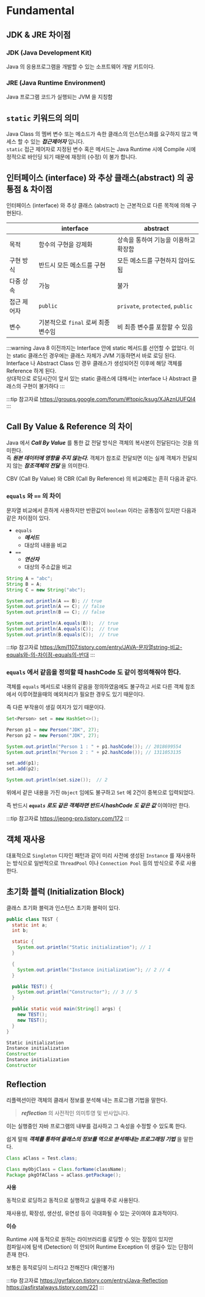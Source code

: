 # Fundamental

## JDK & JRE 차이점

### JDK (Java Development Kit)

Java 의 응용프로그램을 개발할 수 있는 소프트웨어 개발 키트이다.

### JRE (Java Runtime Environment)

Java 프로그램 코드가 실행되는 JVM 을 지칭함

## `static` 키워드의 의미

Java Class 의 멤버 변수 또는 메소드가 속한 클래스의 인스턴스화를 요구하지 않고 액세스 할 수 있는 _**접근제어자**_ 입니다.  
`static` 접근 제어자로 지정된 변수 혹은 메서드는 Java Runtime 시에 Compile 시에 정적으로 바인딩 되기 때문에 재정의 (수정) 이 불가 합니다.

## 인터페이스 (interface) 와 추상 클래스(abstract) 의 공통점 & 차이점

인터페이스 (interface) 와 추상 클래스 (abstract) 는 근본적으로 다른 목적에 의해 구현된다.

||interface|abstract|
|--|--|--|
|목적|함수의 구현을 강제화|상속을 통하여 기능을 이용하고 확장함|
|구현 방식|반드시 모든 메소드를 구현|모든 메소드를 구현하지 않아도 됨|
|다중 상속|가능|불가|
|접근 제어자|`public`|`private`, `protected`, `public`|
|변수|기본적으로 `final` 로써 최종 변수임|비 최종 변수를 포함할 수 있음|

:::warning Java 8 이전까지는 Interface 안에 static 메서드를 선언할 수 없었다.
이는 static 클래스인 경우에는 클래스 자체가 JVM 기동하면서 바로 로딩 된다.  
Interface 나 Abstract Class 인 경우 클래스가 생성되어진 이후에 해당 객체를 Reference 하게 된다.  
상대적으로 로딩시간이 앞서 있는 static 클래스에 대해서는 interface 나 Abstract 클래스의 구현이 불가하다
:::

:::tip 참고자료
<https://groups.google.com/forum/#!topic/ksug/XJAznUUFQl4>
:::

## Call By Value & Reference 의 차이

Java 에서 _**Call By Value**_ 를 통한 값 전달 방식은 객체의 복사본이 전달된다는 것을 의미한다.  
즉 _**원본 데이터에 영향을 주지 않는다.**_ 객체가 참조로 전달되면 이는 실제 객체가 전달되지 않는 _**참조객체의 전달**_ 을 의미한다.

CBV (Call By Value) 와 CBR (Call By Reference) 의 비교예로는 흔히 다음과 같다.

### `equals` 와 `==` 의 차이

문자열 비교에서 흔하게 사용하지만 반환값이 `boolean` 이라는 공통점이 있지만 다음과 같은 차이점이 있다.

* `equals`  
  * _**메서드**_
  * 대상의 내용을 비교
* `==`
  * _**연산자**_
  * 대상의 주소값을 비교

```java
String A = "abc";
String B = A;
String C = new String("abc");

System.out.println(A == B); // true
System.out.println(A == C); // false
System.out.println(B == C); // false

System.out.println(A.equals(B));  // true
System.out.println(A.equals(C));  // true
System.out.println(B.equals(C));  // true
```

:::tip 참고자료
<https://kmj1107.tistory.com/entry/JAVA-문자열string-비교-equals와-의-차이점-equals의-반대>
:::

### `equals` 에서 같음을 정의할 때 hashCode 도 같이 정의해줘야 한다.

객체를 `equals` 메서드로 내용의 같음을 정의하였음에도 불구하고 서로 다른 객체 참조에서 이루어졌을때의 예외처리가 필요한 경우도 있기 때문이다.

즉 다른 부작용이 생길 여지가 있기 때문이다.

```java
Set<Person> set = new HashSet<>();

Person p1 = new Person("JDK", 27);
Person p2 = new Person("JDK", 27);

System.out.println("Person 1 : " + p1.hashCode()); // 2018699554
System.out.println("Person 2 : " + p2.hashCode()); // 1311053135

set.add(p1);
set.add(p2);

System.out.println(set.size());  // 2
```

위에서 같은 내용을 가진 `Object` 임에도 불구하고 `Set` 에 2건이 중복으로 입력되었다.

즉 반드시 _**`equals` 로도 같은 객체라면 반드시 hashCode 도 같은 값**_ 이여야만 한다.

:::tip 참고자료
<https://jeong-pro.tistory.com/172>
:::

## 객체 재사용

대표적으로 `Singleton` 디자인 패턴과 같이 미리 사전에 생성된 `Instance` 를 재사용하는 방식으로 일반적으로 `ThreadPool` 이나 `Connection Pool` 등의 방식으로 주로 사용한다.

## 초기화 블럭 (Initialization Block)

클래스 초기화 블럭과 인스턴스 초기화 블럭이 있다.

```java
public class TEST {
  static int a;
  int b;

  static {
    System.out.println("Static initialization"); // 1
  }

  {
    System.out.println("Instance initialization"); // 2 // 4
  }

  public TEST() {
    System.out.println("Constructor"); // 3 // 5
  }

  public static void main(String[] args) {
    new TEST();
    new TEST();
  }
}
```

```java
Static initialization
Instance initialization
Constructor
Instance initialization
Constructor
```

## Reflection

리플렉션이란 객체의 클래서 정보를 분석해 내는 프로그램 기법을 말한다.

> _**reflection**_ 의 사전적인 의미투영 및 반사입니다.

이는 실행중인 자바 프로그램의 내부를 검사하고 그 속성을 수정할 수 있도록 한다.

쉽게 말해 _**객체를 통하여 클래스의 정보를 역으로 분석해내는 프로그래밍 기법**_ 을 말한다.

```java
Class aClass = Test.class;

Class myObjClass = Class.forName(className);
Package pkgOfAClass = aClass.getPackage();
```

**사용**

동적으로 로딩하고 동적으로 실행하고 싶을때 주로 사용된다.

재사용성, 확장성, 생산성, 유연성 등이 극대화될 수 있는 곳이여야 효과적이다.

**이슈**

Runtime 시에 동적으로 원하는 라이브러리를 로딩할 수 잇는 장점이 있지만  
컴파일시에 탐색 (Detection) 이 안되어 Runtime Exception 이 생길수 있는 단점이 존재 한다.

보통은 동적로딩이 느리다고 전해진다 (확인불가)

:::tip 참고자료
<https://gyrfalcon.tistory.com/entry/Java-Reflection>  
<https://asfirstalways.tistory.com/221>
:::
